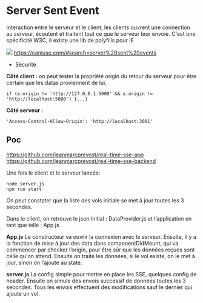 # Server Sent Event

Interaction entre le serveur et le client, les clients ouvrent une connection au serveur, écoutent et traitent tout ce que le serveur leur envoie.
C'est une spécificité W3C, il existe une lib de polyfills pour IE

![](https://d2mxuefqeaa7sj.cloudfront.net/s_F7886C553D8D7DF85B3176E00CCE788B3E3C21B7298AB6EBF72BF32938A72E2E_1537435418335_Capture+decran+2018-09-20+a+11.23.22.png)
https://caniuse.com/#search=server%20sent%20events

- Sécurité

**Côté client :**
on peut tester la propriété origin du retour du serveur pour être certain que les datas proviennent de lui.

    if (e.origin != 'http://127.0.0.1:5000' && e.origin != 'http://localhost:5000') {...}

**Côté serveur :**

    'Access-Control-Allow-Origin': 'http://localhost:3001'
## Poc

https://github.com/jeanmarcprevost/real-time-sse-app 
https://github.com/jeanmarcprevost/real-time-sse-backend

Une fois le client et le serveur lancés:

    node server.js
    npm run start

 On peut constater que la liste des vols initiale se met à jour toutes les 3 secondes.

Dans le client, on retrouve le json initial : DataProvider.js et l’application en tant que telle : App.js
 
 **App.js**
 Le constructeur va ouvrir la connexion avec le serveur.
 Ensuite, il y a la fonction de mise à jour des data dans componentDidMount, qui va commencer par checker l’origin, pour être sûr que les données reçues sont celle qu'on attend.
 Ensuite on traite les données, si le vol existe, on le met à jour, sinon on l’ajoute au state.

**server.js**
La config simple pour mettre en place les SSE, quelques config de header.
Ensuite on simule des envois successif de données toutes les 3 secondes.
Tous les envois effectuent des modifications sauf le dernier qui ajoute un vol.

